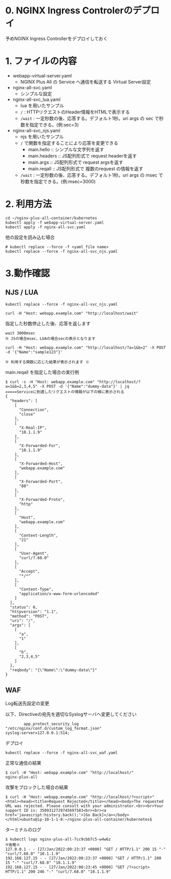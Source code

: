 
# 0. NGINX Ingress Controlerのデプロイ
予めNGINX Ingress Controllerをデプロイしておく

# 1. ファイルの内容
- webapp-virtual-server.yaml
  - NGINX Plus All の Service へ通信を転送する Virtual Server設定
- nginx-all-svc.yaml
  - シンプルな設定
- nginx-all-svc_lua.yaml
  - lua を用いたサンプル
  - ``/`` : HTTPリクエストのHeader情報をHTMLで表示する
  - ``/wait`` : 一定秒数の後、応答する。デフォルト1秒。uri args の sec で秒数を指定できる。(例:sec=3)
- nginx-all-svc_njs.yaml 
  - njs を用いたサンプル
  - ``/`` で関数を指定することにより応答を変更できる 
    - main.hello :: シンプルな文字列を返す
    - main.headers :: JS配列形式で request headerを返す
    - main.args :: JS配列形式で request argsを返す
    - main.reqall :: JS配列形式で 複数のrequest の情報を返す
  - ``/wait`` : 一定秒数の後、応答する。デフォルト1秒。uri args の msec で秒数を指定できる。(例:msec=3000)

# 2. 利用方法

```
cd ~/nginx-plus-all-container/kubernetes
kubectl apply -f webapp-virtual-server.yaml
kubectl apply -f nginx-all-svc.yaml
```

他の設定を読み込む場合
```
# kubectl replace --force -f <yaml file name>
kubectl replace --force -f nginx-all-svc_njs.yaml
```

# 3.動作確認

## NJS / LUA
```
kubectl replace --force -f nginx-all-svc_njs.yaml
```

```
curl -H "Host: webapp.example.com" "http://localhost/wait"  
```
指定した秒数停止した後、応答を返します

```
wait 3000msec 
※ JSの場合msec、LUAの場合secの表示となります
```

```
curl -H "Host: webapp.example.com" "http://localhost/?a=1&b=2" -X POST -d '{"Name":"sample123"}' 

※ 利用する関数に応じた結果が表示されます ※
```

main.reqall を指定した場合の実行例

```
$ curl -s -H "Host: webapp.example.com" "http://localhost/?a=1&b=2,3,4,5" -X POST -d '{"Name":"dummy-data"}' | jq
=====Serviceに到達したリクエストの情報が以下の様に表示される
{
  "headers": [
    [
      "Connection",
      "close"
    ],
    [
      "X-Real-IP",
      "10.1.1.9"
    ],
    [
      "X-Forwarded-For",
      "10.1.1.9"
    ],
    [
      "X-Forwarded-Host",
      "webapp.example.com"
    ],
    [
      "X-Forwarded-Port",
      "80"
    ],
    [
      "X-Forwarded-Proto",
      "http"
    ],
    [
      "Host",
      "webapp.example.com"
    ],
    [
      "Content-Length",
      "21"
    ],
    [
      "User-Agent",
      "curl/7.68.0"
    ],
    [
      "Accept",
      "*/*"
    ],
    [
      "Content-Type",
      "application/x-www-form-urlencoded"
    ]
  ],
  "status": 0,
  "httpversion": "1.1",
  "method": "POST",
  "uri": "/",
  "args": [
    [
      "a",
      "1"
    ],
    [
      "b",
      "2,3,4,5"
    ]
  ],
  "reqbody": "{\"Name\":\"dummy-data\"}"
}
```


## WAF
Log転送先設定の変更

以下、Directiveの宛先を適切なSyslogサーバへ変更してください
```
        app_protect_security_log "/etc/nginx/conf.d/custom_log_format.json" syslog:server=127.0.0.1:514;
```

デプロイ
```
kubectl replace --force -f nginx-all-svc_waf.yaml
```

正常な通信の結果
```
$ curl -H "Host: webapp.example.com" "http://localhost/"
nginx-plus-all
```

攻撃をブロックした場合の結果
```
$ curl -H "Host: webapp.example.com" "http://localhost/?<script>"
<html><head><title>Request Rejected</title></head><body>The requested URL was rejected. Please consult with your administrator.<br><br>Your support ID is: 3509312729745697583<br><br><a href='javascript:history.back();'>[Go Back]</a></body></html>ubuntu@ip-10-1-1-8:~/nginx-plus-all-container/kubernetes$
```

ターミナルのログ
```
$ kubectl logs nginx-plus-all-7cc9cbb7c5-w4w6z
※省略※
127.0.0.1 - - [27/Jan/2022:00:23:37 +0000] "GET / HTTP/1.1" 200 15 "-" "curl/7.68.0" "10.1.1.9"
192.168.127.15 - - [27/Jan/2022:00:23:37 +0000] "GET / HTTP/1.1" 200 15 "-" "curl/7.68.0" "10.1.1.9"
192.168.127.15 - - [27/Jan/2022:00:23:45 +0000] "GET /?<script> HTTP/1.1" 200 246 "-" "curl/7.68.0" "10.1.1.9"

```